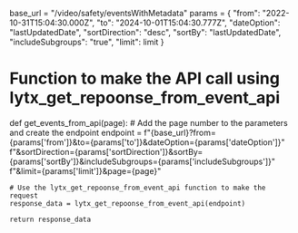 base_url = "/video/safety/eventsWithMetadata"
params = {
    "from": "2022-10-31T15:04:30.000Z",
    "to": "2024-10-01T15:04:30.777Z",
    "dateOption": "lastUpdatedDate",
    "sortDirection": "desc",
    "sortBy": "lastUpdatedDate",
    "includeSubgroups": "true",
    "limit": limit
}

# Function to make the API call using lytx_get_repoonse_from_event_api
def get_events_from_api(page):
    # Add the page number to the parameters and create the endpoint
    endpoint = f"{base_url}?from={params['from']}&to={params['to']}&dateOption={params['dateOption']}" \
               f"&sortDirection={params['sortDirection']}&sortBy={params['sortBy']}&includeSubgroups={params['includeSubgroups']}" \
               f"&limit={params['limit']}&page={page}"

    # Use the lytx_get_repoonse_from_event_api function to make the request
    response_data = lytx_get_repoonse_from_event_api(endpoint)
    
    return response_data
